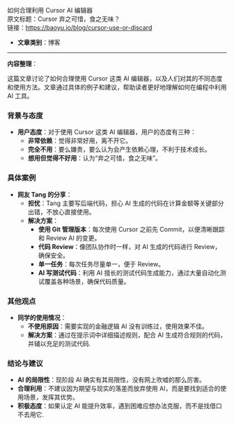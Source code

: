 如何合理利用 Cursor AI 编辑器  
  原文标题：Cursor 弃之可惜，食之无味？  
  链接：https://baoyu.io/blog/cursor-use-or-discard

- **文章类别**：博客

---

**内容整理**：

这篇文章讨论了如何合理使用 Cursor 这类 AI 编辑器，以及人们对其的不同态度和使用方法。文章通过具体的例子和建议，帮助读者更好地理解如何在编程中利用 AI 工具。

### 背景与态度
- **用户态度**：对于使用 Cursor 这类 AI 编辑器，用户的态度有三种：
  - **非常依赖**：觉得非常好用，离不开它。
  - **完全不用**：要么嫌贵，要么认为会产生依赖心理，不利于技术成长。
  - **想用但觉得不好用**：认为“弃之可惜，食之无味”。

### 具体案例
- **网友 Tang 的分享**：
  - **担忧**：Tang 主要写后端代码，担心 AI 生成的代码在计算金额等关键部分出错，不放心直接使用。
  - **解决方案**：
    - **使用 Git 管理版本**：每次使用 Cursor 之前先 Commit，以便清晰跟踪和 Review AI 的变更。
    - **代码 Review**：像团队协作时一样，对 AI 生成的代码进行 Review，确保安全。
    - **单一任务**：每次任务尽量单一，便于 Review。
    - **AI 写测试代码**：利用 AI 擅长的测试代码生成能力，通过大量自动化测试覆盖各种场景，确保代码质量。

### 其他观点
- **同学的使用情况**：
  - **不使用原因**：需要实现的金融逻辑 AI 没有训练过，使用效果不佳。
  - **解决方案**：通过在提示词中详细描述规则，配合 AI 生成符合规则的代码，并辅以充足的测试代码.

### 结论与建议
- **AI 的局限性**：现阶段 AI 确实有其局限性，没有网上吹嘘的那么厉害。
- **合理利用**：不建议因为期望与现实的落差而放弃使用 AI，而是要找到适合的使用场景，发挥其优势。
- **积极态度**：如果认定 AI 能提升效率，遇到困难应想办法克服，而不是找借口不去用它.